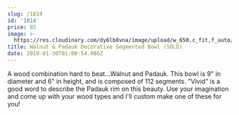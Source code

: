 ```yaml
---
slug: /1814
id: '1814'
price: 85
image: >-
  https://res.cloudinary.com/dy6lb8vna/image/upload/w_650,c_fit,f_auto/v1548276581/GB%20Bowlworks%20Gallery/DSC_3075a.jpg
title: Walnut & Padauk Decorative Segmented Bowl (SOLD)
date: 2019-01-30T01:00:54.086Z
---
```

A wood combination hard to beat...Walnut and Padauk. This bowl is 9" in diameter and 6" in height, and is composed of 112 segments. "Vivid" is a good word to describe the Padauk rim on this beauty. Use your imagination and come up with your wood types and I'll custom make one of these for you!
